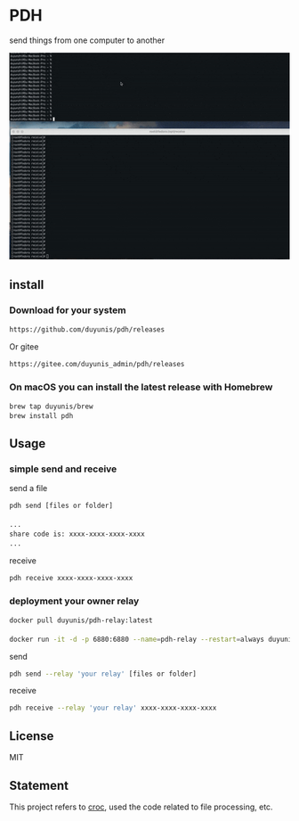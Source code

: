 # PDH

send things from one computer to another

![image](pdh_demo.gif)

## install

### Download for your system
```bash
https://github.com/duyunis/pdh/releases
```
Or gitee
```bash
https://gitee.com/duyunis_admin/pdh/releases
```

### On macOS you can install the latest release with Homebrew
```bash
brew tap duyunis/brew
brew install pdh
```

## Usage

### simple send and receive
send a file

```bash
pdh send [files or folder]

...
share code is: xxxx-xxxx-xxxx-xxxx
...
```

receive
```bash
pdh receive xxxx-xxxx-xxxx-xxxx
```

### deployment your owner relay

```bash
docker pull duyunis/pdh-relay:latest

docker run -it -d -p 6880:6880 --name=pdh-relay --restart=always duyunis/pdh-relay:latest
```

send
```bash
pdh send --relay 'your relay' [files or folder]
```

receive
```bash
pdh receive --relay 'your relay' xxxx-xxxx-xxxx-xxxx
```

## License
MIT

## Statement
This project refers to [croc](https://github.com/schollz/croc), used the code related to file processing, etc.